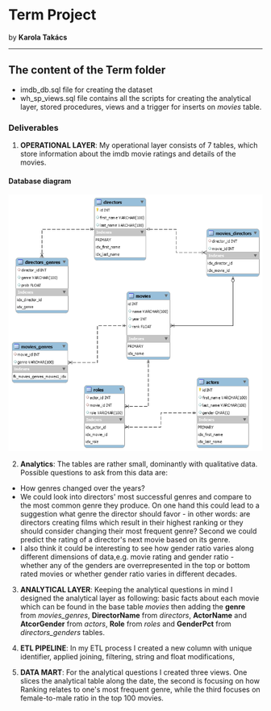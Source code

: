 # Term Project
by **Karola Takács**

- - - - - - - - - - - - - - - - - - - -

## The content of the Term folder
* imdb_db.sql file for creating the dataset
* wh_sp_views.sql file contains all the scripts for creating the analytical layer, stored procedures, views and a trigger for inserts on _movies_ table.


### Deliverables

1. **OPERATIONAL LAYER**: My operational layer consists of 7 tables, which store information about the imdb movie ratings and details of the movies.

#### Database diagram
![Database diagram](/Term/DB_schema.png)

2. **Analytics**: The tables are rather small, dominantly with qualitative data. Possible questions to ask from this data are:
* How genres changed over the years?
* We could look into directors' most successful genres and compare to the most common genre they produce. On one hand this could lead to a suggestion what genre the director should favor - in other words: are directors creating films which result in their highest ranking or they should consider changing their most frequent genre? Second we could predict the rating of a director's next movie based on its genre.
* I also think it could be interesting to see how gender ratio varies along different dimensions of data,e.g. movie rating and gender ratio - whether any of the genders are overrepresented in the top or bottom rated movies or whether gender ratio varies in different decades.

3. **ANALYTICAL LAYER**: Keeping the analytical questions in mind I designed the analytical layer as following:
 basic facts about each movie which can be found in the base table _movies_ then adding the **genre** from _movies_genres_, **DirectorName** from _directors_, **ActorName** and **AtcorGender** from _actors_, **Role** from _roles_ and **GenderPct** from _directors_genders_ tables.
 
 4. **ETL PIPELINE**: In my ETL process I created a new column with unique identifier, applied joining, filtering, string and float modifications,
 
 5. **DATA MART**: For the analytical questions I created three views. One slices the analytical table along the date, the second is focusing on how Ranking relates to one's most frequent genre, while the third focuses on female-to-male ratio in the top 100 movies. 
